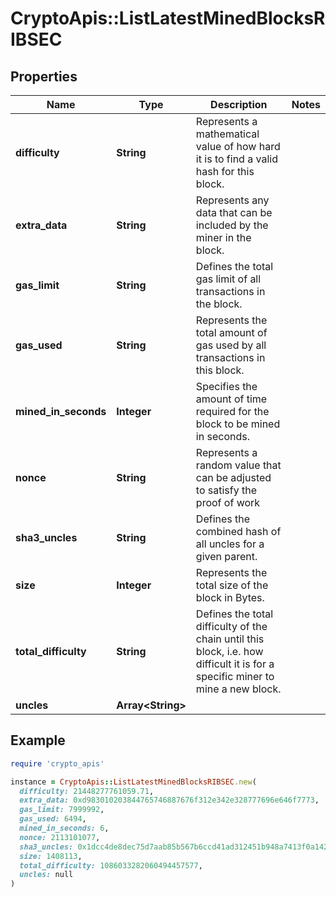 # CryptoApis::ListLatestMinedBlocksRIBSEC

## Properties

| Name | Type | Description | Notes |
| ---- | ---- | ----------- | ----- |
| **difficulty** | **String** | Represents a mathematical value of how hard it is to find a valid hash for this block. |  |
| **extra_data** | **String** | Represents any data that can be included by the miner in the block. |  |
| **gas_limit** | **String** | Defines the total gas limit of all transactions in the block. |  |
| **gas_used** | **String** | Represents the total amount of gas used by all transactions in this block. |  |
| **mined_in_seconds** | **Integer** | Specifies the amount of time required for the block to be mined in seconds. |  |
| **nonce** | **String** | Represents a random value that can be adjusted to satisfy the proof of work |  |
| **sha3_uncles** | **String** | Defines the combined hash of all uncles for a given parent. |  |
| **size** | **Integer** | Represents the total size of the block in Bytes. |  |
| **total_difficulty** | **String** | Defines the total difficulty of the chain until this block, i.e. how difficult it is for a specific miner to mine a new block. |  |
| **uncles** | **Array&lt;String&gt;** |  |  |

## Example

```ruby
require 'crypto_apis'

instance = CryptoApis::ListLatestMinedBlocksRIBSEC.new(
  difficulty: 21448277761059.71,
  extra_data: 0xd983010203844765746887676f312e342e328777696e646f7773,
  gas_limit: 7999992,
  gas_used: 6494,
  mined_in_seconds: 6,
  nonce: 2113101077,
  sha3_uncles: 0x1dcc4de8dec75d7aab85b567b6ccd41ad312451b948a7413f0a142fd40d49347,
  size: 1408113,
  total_difficulty: 1086033282060494457577,
  uncles: null
)
```

